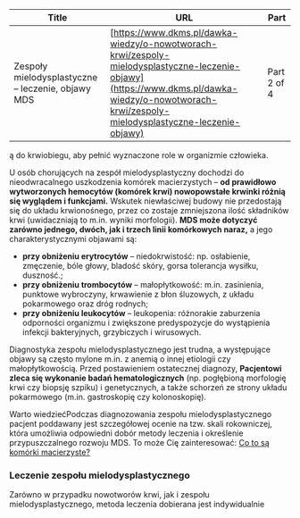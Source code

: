 | **Title**       | **URL**           | **Part**              |
|-----------------|-------------------|-----------------------|
| Zespoły mielodysplastyczne – leczenie, objawy MDS         | [https://www.dkms.pl/dawka-wiedzy/o-nowotworach-krwi/zespoly-mielodysplastyczne-leczenie-objawy](https://www.dkms.pl/dawka-wiedzy/o-nowotworach-krwi/zespoly-mielodysplastyczne-leczenie-objawy)    | Part 2 of 4          |

ą do krwiobiegu, aby pełnić wyznaczone role w organizmie człowieka.


U osób chorujących na zespół mielodysplastyczny dochodzi do nieodwracalnego uszkodzenia komórek macierzystych – **od prawidłowo wytworzonych hemocytów (komórek krwi) nowopowstałe krwinki różnią się wyglądem i funkcjami.** Wskutek niewłaściwej budowy nie przedostają się do układu krwionośnego, przez co zostaje zmniejszona ilość składników krwi (uwidaczniają to m.in. wyniki morfologii). **MDS może dotyczyć zarówno jednego, dwóch, jak i trzech linii komórkowych naraz,** a jego charakterystycznymi objawami są:


* **przy obniżeniu erytrocytów** – niedokrwistość: np. osłabienie, zmęczenie, bóle głowy, bladość skóry, gorsa tolerancja wysiłku, duszność.;
* **przy obniżeniu trombocytów** – małopłytkowość: m.in. zasinienia, punktowe wybroczyny, krwawienie z błon śluzowych, z układu pokarmowego oraz dróg rodnych;
* **przy obniżeniu leukocytów** – leukopenia: różnorakie zaburzenia odporności organizmu i zwiększone predyspozycje do wystąpienia infekcji bakteryjnych, grzybiczych i wirusowych.


Diagnostyka zespołu mielodysplastycznego jest trudna, a występujące objawy są często mylone m.in. z anemią o innej etiologii czy małopłytkowością. Przed postawieniem ostatecznej diagnozy, **Pacjentowi zleca się wykonanie badań hematologicznych** (np. pogłębioną morfologię krwi czy biopsję szpiku) i genetycznych, a także schorzeń ze strony układu pokarmowego (m.in. gastroskopię czy kolonoskopię).


Warto wiedziećPodczas diagnozowania zespołu mielodysplastycznego pacjent poddawany jest szczegółowej ocenie na tzw. skali rokowniczej, która umożliwia odpowiedni dobór metody leczenia i określenie przypuszczalnego rozwoju MDS.
To może Cię zainteresować: [Co to są komórki macierzyste?](https://www.dkms.pl/dawka-wiedzy/o-nowotworach-krwi/co-to-sa-komorki-macierzyste)


### Leczenie zespołu mielodysplastycznego


Zarówno w przypadku nowotworów krwi, jak i zespołu mielodysplastycznego, metoda leczenia dobierana jest indywidualnie 